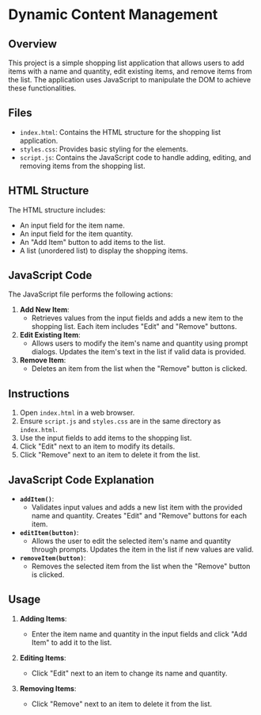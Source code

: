 # Dynamic Content Management

## Overview
This project is a simple shopping list application that allows users to add items with a name and quantity, edit existing items, and remove items from the list. The application uses JavaScript to manipulate the DOM to achieve these functionalities.

## Files
- `index.html`: Contains the HTML structure for the shopping list application.
- `styles.css`: Provides basic styling for the elements.
- `script.js`: Contains the JavaScript code to handle adding, editing, and removing items from the shopping list.

## HTML Structure
The HTML structure includes:
- An input field for the item name.
- An input field for the item quantity.
- An "Add Item" button to add items to the list.
- A list (unordered list) to display the shopping items.

## JavaScript Code
The JavaScript file performs the following actions:
1. **Add New Item**:
   - Retrieves values from the input fields and adds a new item to the shopping list. Each item includes "Edit" and "Remove" buttons.
2. **Edit Existing Item**:
   - Allows users to modify the item's name and quantity using prompt dialogs. Updates the item's text in the list if valid data is provided.
3. **Remove Item**:
   - Deletes an item from the list when the "Remove" button is clicked.

## Instructions
1. Open `index.html` in a web browser.
2. Ensure `script.js` and `styles.css` are in the same directory as `index.html`.
3. Use the input fields to add items to the shopping list.
4. Click "Edit" next to an item to modify its details.
5. Click "Remove" next to an item to delete it from the list.

## JavaScript Code Explanation
- **`addItem()`**:
  - Validates input values and adds a new list item with the provided name and quantity. Creates "Edit" and "Remove" buttons for each item.
- **`editItem(button)`**:
  - Allows the user to edit the selected item's name and quantity through prompts. Updates the item in the list if new values are valid.
- **`removeItem(button)`**:
  - Removes the selected item from the list when the "Remove" button is clicked.

## Usage
1. **Adding Items**:
   - Enter the item name and quantity in the input fields and click "Add Item" to add it to the list.

2. **Editing Items**:
   - Click "Edit" next to an item to change its name and quantity.

3. **Removing Items**:
   - Click "Remove" next to an item to delete it from the list.

